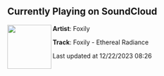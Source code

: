 ## Currently Playing on SoundCloud

[<img align="left" width="100" src="https://i1.sndcdn.com/artworks-LtcVyG6f1UhxXQ5A-KyX6Dw-t500x500.jpg">](https://soundcloud.com/foxilylofi/foxily-ethereal-radiance)

**Artist**: Foxily 

**Track**: Foxily - Ethereal Radiance

Last updated at 12/22/2023 08:26
